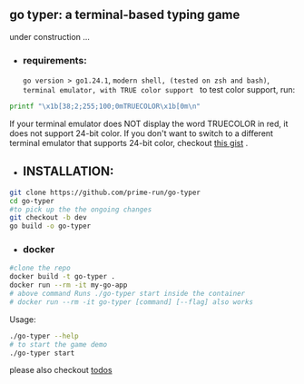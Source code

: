 ## go typer: a terminal-based typing game

under construction ...

- ### requirements:
  `go version > go1.24.1`,
  `modern shell, (tested on zsh and bash)`,
  `terminal emulator, with TRUE color support `
  to test color support, run:

```bash
printf "\x1b[38;2;255;100;0mTRUECOLOR\x1b[0m\n"
```

If your terminal emulator does NOT display the word TRUECOLOR in red, it does not support 24-bit color. If you don't want to switch to a different terminal emulator that supports 24-bit color, checkout [this gist](https://gist.github.com/weimeng23/60b51b30eb758bd7a2a648436da1e562) .

- ## INSTALLATION:

```bash
git clone https://github.com/prime-run/go-typer
cd go-typer
#to pick up the the ongoing changes
git checkout -b dev
go build -o go-typer
```

- ### docker

```bash
#clone the repo
docker build -t go-typer .
docker run --rm -it my-go-app
# above command Runs ./go-typer start inside the container
# docker run --rm -it go-typer [command] [--flag] also works

```

Usage:

```bash
./go-typer --help
# to start the game demo
./go-typer start
```

please also checkout [todos](todos.me)
